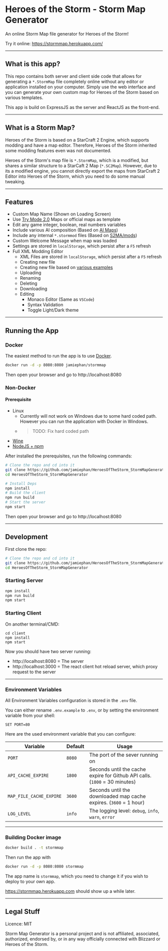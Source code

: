 # Heroes of the Storm - Storm Map Generator

An online Storm Map file generator for Heroes of the Storm!

Try it online: https://stormmap.herokuapp.com/

---

## What is this app?

This repo contains both server and client side code that allows for generating a `*.StormMap` file completely online without any editor or application installed on your computer. Simply use the web interface and you can generate your own custom map for Heroes of the Storm based on various templates.

This app is build on ExpressJS as the server and ReactJS as the front-end.

---

## What is a Storm Map?

Heroes of the Storm is based on a StarCraft 2 Engine, which supports modding and have a map editor. Therefore, Heroes of the Storm inherited some modding features even was not documented.

Heroes of the Storm's map file is `*.StormMap`, which is a modified, but shares a similar structure to a StarCaft 2 Map (`*.SC2Map`). However, due to its a modified engine, you cannot directly export the maps from StarCraft 2 Editor into Heroes of the Storm, which you need to do some manual tweaking.

---

## Features

- Custom Map Name (Shown on Loading Screen)
- Use [Try Mode 2.0](https://jamiephan.github.io/HeroesOfTheStorm_TryMode2.0/) Maps or official maps as template
- Edit any game integer, boolean, real numbers variables
- Include various AI composition (Based on [AI Maps](https://github.com/jamiephan/HeroesOfTheStorm_AIMaps))
- Include any internal `*.stormmod` files (Based on [S2MA/mods](https://github.com/jamiephan/HeroesOfTheStorm_S2MA/tree/main/mods))
- Custom Welcome Message when map was loaded
- Settings are stored in `localStorage`, which persist after a `F5` refresh
- Full XML Modding Editor
  - XML Files are stored in `localStorage`, which persist after a `F5` refresh
  - Creating new file
  - Creating new file based on [various examples](./src/templates/xml.json)
  - Uploading
  - Renaming
  - Deleting
  - Downloading
  - Editing
    - Monaco Editor (Same as `VSCode`)
    - Syntax Validation
    - Toggle Light/Dark theme

---

## Running the App

### Docker

The easiest method to run the app is to use [Docker](https://www.docker.com/).

```bash
docker run -d -p 8080:8080 jamiephan/stormmap
```

Then open your browser and go to http://localhost:8080

### Non-Docker

#### Prerequisite

- Linux
  - Currently will not work on Windows due to some hard coded path. However you can run the application with Docker in Windows.
  - > TODO: Fix hard coded path
- [Wine](https://www.winehq.org/)
- [NodeJS + npm](https://nodejs.org/en/)

After installed the prerequisites, run the following commands:

```bash
# Clone the repo and cd into it
git clone https://github.com/jamiephan/HeroesOfTheStorm_StormMapGenerator.git
cd HeroesOfTheStorm_StormMapGenerator

# Install Deps
npm install
# Build the client
npm run build
# Start the server
npm start 
```

Then open your browser and go to http://localhost:8080

---


## Development

First clone the repo:

```bash
# Clone the repo and cd into it
git clone https://github.com/jamiephan/HeroesOfTheStorm_StormMapGenerator.git
cd HeroesOfTheStorm_StormMapGenerator
```

### Starting Server
```bash
npm install
npm run build
npm start
```

### Starting Client 

On another terminal/CMD:
```
cd client
npm install
npm start
```

Now you should have two server running:

- http://localhost:8080 = The server 
- http://localhost:3000 = The react client hot reload server, which proxy request to the server

---

### Environment Variables

All Environment Variables configuration is stored in the `.env` file.

You can either rename `.env.example` to `.env`, or by setting the environment variable from your shell:

`SET PORT=80`

Here are the used environment variable that you can configure:

| Variable | Default | Usage |
|---|---|---|
| `PORT` | `8080` | The port of the sever running on |
| `API_CACHE_EXPIRE` | `1800` | Seconds until the cache expire for Github API calls. (`1800` = 30 minutes) |
| `MAP_FILE_CACHE_EXPIRE` | `3600` | Seconds until the downloaded map cache expires. (`3600` = 1 hour) |
| `LOG_LEVEL` | `info` | The logging level: `debug`, `info`, `warn`, `error` |

---

### Building Docker image

```bash
docker build . -t stormmap
```

Then run the app with

```bash
docker run -d -p 8080:8080 stormmap
```

The app name is `stormmap`, which you need to change it if you wish to deploy to your own app.

https://stormmap.herokuapp.com should show up a while later.

---

## Legal Stuff

Licence: MIT

Storm Map Generator is a personal project and is not affiliated, associated, authorized, endorsed by, or in any way officially connected with Blizzard or Heroes of the Storm.








